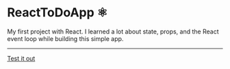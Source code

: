 # ReactToDoApp ⚛️

My first project with React. I learned a lot about state, props, and the React event loop while building this simple app.
***
<a href="https://dylandislers-todo.netlify.com/"> Test it out <a />
